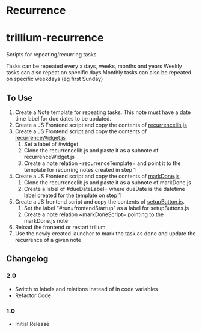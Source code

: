 # Recurrence

# trillium-recurrence
Scripts for repeating/recurring tasks

Tasks can be repeated every x days, weeks, months and years
Weekly tasks can also repeat on specific days
Monthly tasks can also be repeated on specific weekdays (eg first Sunday)


## To Use
1. Create a Note template for repeating tasks. This note must have a date time label for due dates to be updated. 
2. Create a JS Frontend script and copy the contents of [recurrencelib.js](recurrencelib.js)
3. Create a JS Frontend script and copy the contents of [recurrenceWidget.js](./recurrenceWidget.js)
   1. Set a label of #widget
   2. Clone the recurrencelib.js and paste it as a subnote of recurrenceWidget.js
   3. Create a note relation ~recurrenceTemplate= and point it to the template for recurring notes created in step 1
4. Create a JS Frontend script and copy the contents of [markDone.js](./markDone.js).
   1. Clone the recurrencelib.js and paste it as a subnote of markDone.js
   2. Create a label of #dueDateLabel= where dueDate is the datetime label created for the template on step 1
5. Create a JS frontend script and copy the contents of [setupButton.js](./setupButton.js).
   1. Set the label "#run=frontendStartup" as a label for setupButtons.js
   2. Create a note relation ~markDoneScript= pointing to the markDone.js note
6.  Reload the frontend or restart trilium
7. Use the newly created launcher to mark the task as done and update the recurrence of a given note


## Changelog

### 2.0 
- Switch to labels and relations instead of in code variables
- Refactor Code

### 1.0 
- Initial Release



